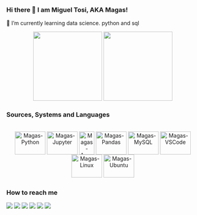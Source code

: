 <head>
  <link rel="stylesheet" type="text/css" href="reset.css">
  <link rel="stylesheet" type="text/css" href="styles.css">
</head>

### Hi there 👋 I am Miguel Tosi, AKA Magas!

<p> 🐍 I’m currently learning data science. python and sql </p>

<div align="center">
  <img height="180em" src="https://github-readme-stats.vercel.app/api?username=migueltosi&show_icons=true&theme=cobalt2&include_all_commits=true&count_private=true"/>
  <img height="180em" src="https://github-readme-stats.vercel.app/api/top-langs/?username=migueltosi&layout=compact&langs_count=7&theme=cobalt2"/>
</div>

  
### Sources, Systems and Languages

<div style="display: inline_block" align="center"><br>
  
<img align="center" alt="Magas-Python" height="60" width="80" src="https://cdn.jsdelivr.net/gh/devicons/devicon/icons/python/python-original-wordmark.svg">
<img align="center" alt="Magas-Jupyter" height="60" width="80" src="https://cdn.jsdelivr.net/gh/devicons/devicon/icons/jupyter/jupyter-original-wordmark.svg"> 
<img align="center" alt="Magas-Anaconda" height="60" width="40" src="https://cdn.jsdelivr.net/gh/devicons/devicon/icons/anaconda/anaconda-original-wordmark.svg">
<img align="center" alt="Magas-Pandas" height="60" width="80" src="https://cdn.jsdelivr.net/gh/devicons/devicon/icons/pandas/pandas-original-wordmark.svg">
<img align="center" alt="Magas-MySQL" height="60" width="80" src="https://cdn.jsdelivr.net/gh/devicons/devicon/icons/mysql/mysql-original-wordmark.svg">
 <img align="center" alt="Magas-VSCode" height="60" width="80" src="https://cdn.jsdelivr.net/gh/devicons/devicon/icons/vscode/vscode-original-wordmark.svg">
<img align="center" alt="Magas-Linux" height="60" width="80" src="https://cdn.jsdelivr.net/gh/devicons/devicon/icons/linux/linux-original.svg">     
<img align="center" alt="Magas-Ubuntu" height="60" width="80" src="https://cdn.jsdelivr.net/gh/devicons/devicon/icons/ubuntu/ubuntu-plain-wordmark.svg">               
</div>
                                                                                                                                                      
##
<div>

### How to reach me 
  
  <a href="https://telegram.me/magastes" target="_blank"><img src="https://img.shields.io/badge/Telegram-2CA5E0?style=for-the-badge&logo=telegram&logoColor=white" target="_blank"></a>
   <a href="https://discord.gg/nwnHQZbRXD" target="_blank"><img src="https://img.shields.io/badge/Discord-7289DA?style=for-the-badge&logo=discord&logoColor=white" target="_blank"></a>
  <a href="https://twitter.com/code_magas" target="_blank"><img src="https://img.shields.io/badge/Twitter-1DA1F2?style=for-the-badge&logo=twitter&logoColor=white" target="_blank"></a>
  <a href="https://www.instagram.com/tosi.miguel/" target="_blank"><img src="https://img.shields.io/badge/-Instagram-%23E4405F?style=for-the-badge&logo=instagram&logoColor=white" target="_blank"></a>
  <a href="https://www.linkedin.com/in/miguel-tosi-12314b259/" target="_blank"><img src="https://img.shields.io/badge/-LinkedIn-%230077B5?style=for-the-badge&logo=linkedin&logoColor=white" target="_blank"></a> 
  <a href = "mailto:contactmigueltosi@gmail.com"><img src="https://img.shields.io/badge/Gmail-D14836?style=for-the-badge&logo=gmail&logoColor=white" target="_blank"></a>
 
